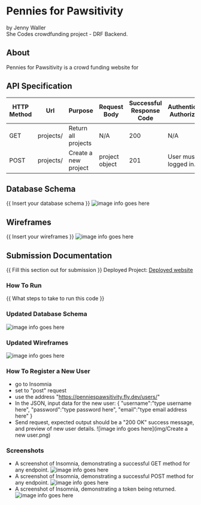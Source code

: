 # Pennies for Pawsitivity
by Jenny Waller \
She Codes crowdfunding project - DRF Backend.
## About
Pennies for Pawsitivity is a crowd funding website for
## API Specification
| HTTP Method | Url | Purpose | Request Body | Successful Response Code | Authentication <br /> Authorization
| --- | ------- | ------ | ---- | -----| ----|
| GET | projects/ | Return all projects | N/A | 200 | N/A |
| POST | projects/ | Create a new project | project object | 201 | User must be logged in. |
## Database Schema
{{ Insert your database schema }}
![image info goes here](./docs/image.png)
## Wireframes
{{ Insert your wireframes }}
![image info goes here](./docs/image.png)
## Submission Documentation
{{ Fill this section out for submission }}
Deployed Project: [Deployed website](https://penniespawsitivity.fly.dev/projects/)
### How To Run
{{ What steps to take to run this code }}
### Updated Database Schema
![image info goes here](crowdfunding/img/schema.png)
### Updated Wireframes
![image info goes here](crowdfunding/img/wireframes.png)
### How To Register a New User
* go to Insomnia
* set to "post" request
* use the address "https://penniespawsitivity.fly.dev/users/"
* In the JSON, input data for the new user:
{
    "username":"type username here",
    "password":"type password here",
    "email":"type email address here"
}
* Send request, expected output should be a "200 OK" success message, and preview of new user details.
![image info goes here](img/Create a new user.png)
### Screenshots
* A screenshot of Insomnia, demonstrating a successful GET method for any endpoint.
![image info goes here](crowdfunding/img/GETrequest.png)
* A screenshot of Insomnia, demonstrating a successful POST method for any endpoint.
![image info goes here](crowdfunding/img/POSTrequest.png)
* A screenshot of Insomnia, demonstrating a token being returned.
![image info goes here](crowdfunding/img/Usertoken.png)